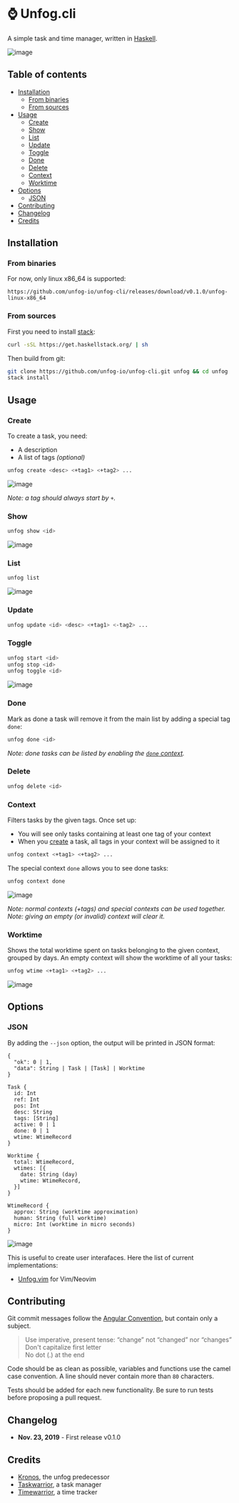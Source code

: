 # ⌚ Unfog.cli

A simple task and time manager, written in [Haskell](https://www.haskell.org).

![image](https://user-images.githubusercontent.com/10437171/69493813-cd07d980-0eb3-11ea-911d-8d3e3f493b70.png)

## Table of contents

  * [Installation](#installation)
    * [From binaries](#from-binaries)
    * [From sources](#from-sources)
  * [Usage](#usage)
    * [Create](#create)
    * [Show](#read)
    * [List](#list)
    * [Update](#update)
    * [Toggle](#toggle)
    * [Done](#done)
    * [Delete](#delete)
    * [Context](#context)
    * [Worktime](#worktime)
  * [Options](#options)
    * [JSON](#json)
  * [Contributing](#contributing)
  * [Changelog](#changelog)
  * [Credits](#credits)

## Installation
### From binaries

For now, only linux x86_64 is supported:

```
https://github.com/unfog-io/unfog-cli/releases/download/v0.1.0/unfog-linux-x86_64
```

### From sources

First you need to install
[stack](https://docs.haskellstack.org/en/stable/README/):

```bash
curl -sSL https://get.haskellstack.org/ | sh
```

Then build from git:
```bash
git clone https://github.com/unfog-io/unfog-cli.git unfog && cd unfog
stack install
```

## Usage
### Create

To create a task, you need:

  - A description
  - A list of tags *(optional)*

```bash
unfog create <desc> <+tag1> <+tag2> ...
```

![image](https://user-images.githubusercontent.com/10437171/69493623-1145aa80-0eb1-11ea-8e34-f14bb3c831bc.png)

*Note: a tag should always start by `+`.*

### Show

```bash
unfog show <id>
```

![image](https://user-images.githubusercontent.com/10437171/69493650-6ed9f700-0eb1-11ea-99f7-77bee937ec3c.png)

### List

```bash
unfog list
```

![image](https://user-images.githubusercontent.com/10437171/69493551-338af880-0eb0-11ea-90fa-5c3c2f7783d4.png)

### Update

```bash
unfog update <id> <desc> <+tag1> <-tag2> ...
```

### Toggle

```bash
unfog start <id>
unfog stop <id>
unfog toggle <id>
```

![image](https://user-images.githubusercontent.com/10437171/69493665-b2346580-0eb1-11ea-8cd4-46f3df331f5a.png)

### Done

Mark as done a task will remove it from the main list by adding a special tag `done`:

```bash
unfog done <id>
```

*Note: done tasks can be listed by enabling the [`done` context](#context).*

### Delete

```bash
unfog delete <id>
```

### Context

Filters tasks by the given tags. Once set up:

- You will see only tasks containing at least one tag of your context
- When you [create](#create) a task, all tags in your context will be assigned
  to it

```bash
unfog context <+tag1> <+tag2> ...
```

The special context `done` allows you to see done tasks:

```bash
unfog context done
```

![image](https://user-images.githubusercontent.com/10437171/69493746-c88ef100-0eb2-11ea-9dc2-c17dc7b4b8e4.png)

*Note: normal contexts (+tags) and special contexts can be used together.*
*Note: giving an empty (or invalid) context will clear it.*

### Worktime

Shows the total worktime spent on tasks belonging to the given context, grouped
by days. An empty context will show the worktime of all your tasks:


```bash
unfog wtime <+tag1> <+tag2> ...
```

![image](https://user-images.githubusercontent.com/10437171/69493775-2ae7f180-0eb3-11ea-88a3-a59eb088830e.png)

## Options
### JSON

By adding the `--json` option, the output will be printed in JSON format:

```
{
  "ok": 0 | 1,
  "data": String | Task | [Task] | Worktime
}
```

```
Task {
  id: Int
  ref: Int
  pos: Int
  desc: String
  tags: [String]
  active: 0 | 1
  done: 0 | 1
  wtime: WtimeRecord
}

Worktime {
  total: WtimeRecord,
  wtimes: [{
    date: String (day)
    wtime: WtimeRecord,
  }]
}

WtimeRecord {
  approx: String (worktime approximation)
  human: String (full worktime)
  micro: Int (worktime in micro seconds)
}
```

![image](https://user-images.githubusercontent.com/10437171/69493950-e14cd600-0eb5-11ea-9804-1095e6deb73e.png)

This is useful to create user interafaces. Here the list of current implementations:

  - [Unfog.vim](https://github.com/unfog-io/unfog-vim) for Vim/Neovim

## Contributing

Git commit messages follow the [Angular
Convention](https://gist.github.com/stephenparish/9941e89d80e2bc58a153), but
contain only a subject.

  > Use imperative, present tense: “change” not “changed” nor
  > “changes”<br>Don't capitalize first letter<br>No dot (.) at the end

Code should be as clean as possible, variables and functions use the camel case
convention. A line should never contain more than `80` characters.

Tests should be added for each new functionality. Be sure to run tests before
proposing a pull request.

## Changelog

- **Nov. 23, 2019** - First release v0.1.0

## Credits

- [Kronos](https://github.com/soywod/kronos.vim), the unfog predecessor
- [Taskwarrior](https://taskwarrior.org), a task manager
- [Timewarrior](https://taskwarrior.org/docs/timewarrior), a time tracker
